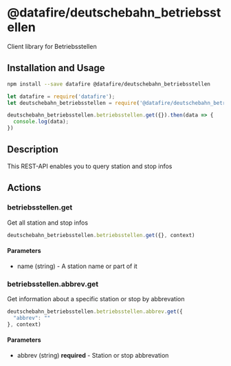 # @datafire/deutschebahn_betriebsstellen

Client library for Betriebsstellen

## Installation and Usage
```bash
npm install --save datafire @datafire/deutschebahn_betriebsstellen
```

```js
let datafire = require('datafire');
let deutschebahn_betriebsstellen = require('@datafire/deutschebahn_betriebsstellen').create();

deutschebahn_betriebsstellen.betriebsstellen.get({}).then(data => {
  console.log(data);
})
```

## Description
This REST-API enables you to query station and stop infos

## Actions
### betriebsstellen.get
Get all station and stop infos


```js
deutschebahn_betriebsstellen.betriebsstellen.get({}, context)
```

#### Parameters
* name (string) - A station name or part of it

### betriebsstellen.abbrev.get
Get information about a specific station or stop by abbrevation


```js
deutschebahn_betriebsstellen.betriebsstellen.abbrev.get({
  "abbrev": ""
}, context)
```

#### Parameters
* abbrev (string) **required** - Station or stop abbrevation


